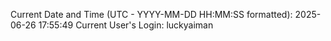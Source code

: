 Current Date and Time (UTC - YYYY-MM-DD HH:MM:SS formatted): 2025-06-26 17:55:49
Current User's Login: luckyaiman
